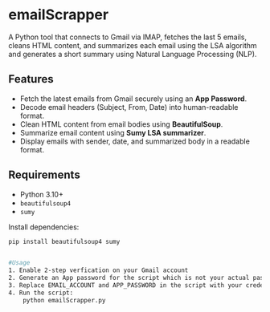 # emailScrapper
A Python tool that connects to Gmail via IMAP, fetches the last 5 emails, cleans HTML content, and summarizes each email using the LSA algorithm and generates a short summary using Natural Language Processing (NLP).

## Features
- Fetch the latest emails from Gmail securely using an **App Password**.
- Decode email headers (Subject, From, Date) into human-readable format.
- Clean HTML content from email bodies using **BeautifulSoup**.
- Summarize email content using **Sumy LSA summarizer**.
- Display emails with sender, date, and summarized body in a readable format.

## Requirements
- Python 3.10+  
- `beautifulsoup4`  
- `sumy`  

Install dependencies:
```bash
pip install beautifulsoup4 sumy


#Usage
1. Enable 2-step verfication on your Gmail account
2. Generate an App password for the script which is not your actual password but a 16 character long auto generated password
3. Replace EMAIL_ACCOUNT and APP_PASSWORD in the script with your credentials
4. Run the script:
    python emailScrapper.py
